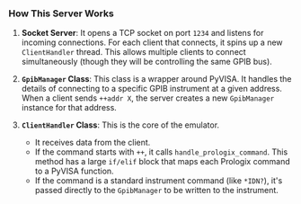 ### How This Server Works

1.  **Socket Server**: It opens a TCP socket on port `1234` and listens for incoming connections. For each client that connects, it spins up a new `ClientHandler` thread. This allows multiple clients to connect simultaneously (though they will be controlling the same GPIB bus).

2.  **`GpibManager` Class**: This class is a wrapper around PyVISA. It handles the details of connecting to a specific GPIB instrument at a given address. When a client sends `++addr X`, the server creates a new `GpibManager` instance for that address.

3.  **`ClientHandler` Class**: This is the core of the emulator.
    * It receives data from the client.
    * If the command starts with `++`, it calls `handle_prologix_command`. This method has a large `if/elif` block that maps each Prologix command to a PyVISA function.
    * If the command is a standard instrument command (like `*IDN?`), it's passed directly to the `GpibManager` to be written to the instrument.